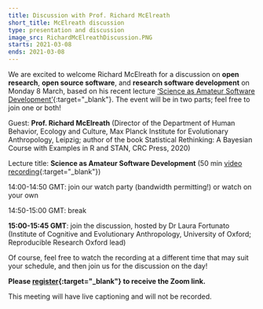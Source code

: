 ```yaml
---
title: Discussion with Prof. Richard McElreath
short_title: McElreath discussion
type: presentation and discussion
image_src: RichardMcElreathDiscussion.PNG
starts: 2021-03-08
ends: 2021-03-08
---
```



We are excited to welcome Richard McElreath for a discussion on **open research**, **open source software**, and **research software development** on Monday 8 March, based on his recent lecture [‘Science as Amateur Software Development’](https://www.youtube.com/watch?v=zwRdO9_GGhY&ab_channel=RichardMcElreath){:target="_blank"}.
The event will be in two parts; feel free to join one or both!

Guest:  **Prof. Richard McElreath** (Director of the Department of Human Behavior, Ecology and Culture, Max Planck Institute for Evolutionary Anthropology, Leipzig; author of the book Statistical Rethinking: A Bayesian Course with Examples in R and STAN, CRC Press, 2020)  

Lecture title:  **Science as Amateur Software Development** (50 min [video recording](https://www.youtube.com/watch?v=zwRdO9_GGhY&ab_channel=RichardMcElreath){:target="_blank"})  

14:00-14:50 GMT:  join our watch party (bandwidth permitting!) or watch on your own  

14:50-15:00 GMT:  break  

**15:00-15:45 GMT**:  join the discussion, hosted by Dr Laura Fortunato (Institute of Cognitive and Evolutionary Anthropology, University of Oxford; Reproducible Research Oxford lead)  

Of course, feel free to watch the recording at a different time that may suit your schedule, and then join us for the discussion on the day!  

**Please [register](https://www.eventbrite.com/e/discussion-with-prof-richard-mcelreath-tickets-142557512357){:target="_blank"} to receive the Zoom link.**  

This meeting will have live captioning and will not be recorded.
